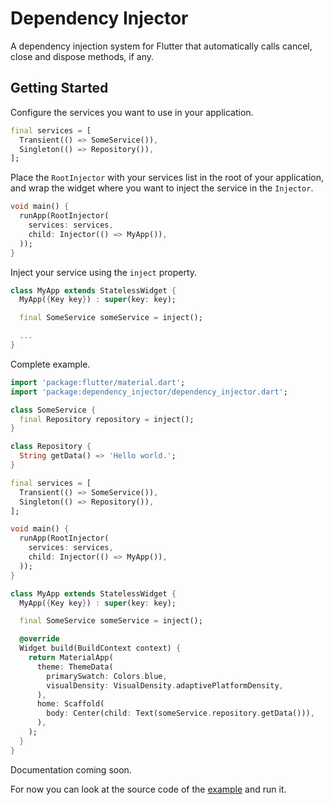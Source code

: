 # Dependency Injector

A dependency injection system for Flutter that automatically calls cancel, close and dispose methods, if any.

## Getting Started

Configure the services you want to use in your application.

```dart
final services = [
  Transient(() => SomeService()),
  Singleton(() => Repository()),
];
```

Place the `RootInjector` with your services list in the root of your application, and wrap the widget where you want to inject the service in the `Injector`.

```dart
void main() {
  runApp(RootInjector(
    services: services,
    child: Injector(() => MyApp()),
  ));
}
```

Inject your service using the `inject` property.

```dart
class MyApp extends StatelessWidget {
  MyApp({Key key}) : super(key: key);

  final SomeService someService = inject();

  ...
}
```

Complete example.

```dart
import 'package:flutter/material.dart';
import 'package:dependency_injector/dependency_injector.dart';

class SomeService {
  final Repository repository = inject();
}

class Repository {
  String getData() => 'Hello world.';
}

final services = [
  Transient(() => SomeService()),
  Singleton(() => Repository()),
];

void main() {
  runApp(RootInjector(
    services: services,
    child: Injector(() => MyApp()),
  ));
}

class MyApp extends StatelessWidget {
  MyApp({Key key}) : super(key: key);

  final SomeService someService = inject();

  @override
  Widget build(BuildContext context) {
    return MaterialApp(
      theme: ThemeData(
        primarySwatch: Colors.blue,
        visualDensity: VisualDensity.adaptivePlatformDensity,
      ),
      home: Scaffold(
        body: Center(child: Text(someService.repository.getData())),
      ),
    );
  }
}
```


Documentation coming soon.

For now you can look at the source code of the [example](https://pub.dev/packages/dependency_injector/example) and run it.